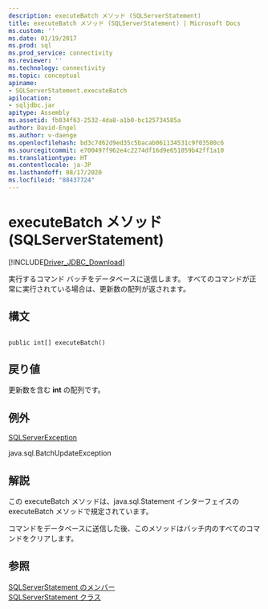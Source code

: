 ```yaml
---
description: executeBatch メソッド (SQLServerStatement)
title: executeBatch メソッド (SQLServerStatement) | Microsoft Docs
ms.custom: ''
ms.date: 01/19/2017
ms.prod: sql
ms.prod_service: connectivity
ms.reviewer: ''
ms.technology: connectivity
ms.topic: conceptual
apiname:
- SQLServerStatement.executeBatch
apilocation:
- sqljdbc.jar
apitype: Assembly
ms.assetid: fb034f63-2532-4da8-a1b0-bc125734585a
author: David-Engel
ms.author: v-daenge
ms.openlocfilehash: bd3c7d62d9ed35c5bacab061134531c9f03580c6
ms.sourcegitcommit: e700497f962e4c2274df16d9e651059b42ff1a10
ms.translationtype: HT
ms.contentlocale: ja-JP
ms.lasthandoff: 08/17/2020
ms.locfileid: "88437724"
---
```

# <a name="executebatch-method-sqlserverstatement"></a>executeBatch メソッド (SQLServerStatement)
[!INCLUDE[Driver_JDBC_Download](../../../includes/driver_jdbc_download.md)]

  実行するコマンド バッチをデータベースに送信します。 すべてのコマンドが正常に実行されている場合は、更新数の配列が返されます。  
  
## <a name="syntax"></a>構文  
  
```  
  
public int[] executeBatch()  
```  
  
## <a name="return-value"></a>戻り値  
 更新数を含む **int** の配列です。  
  
## <a name="exceptions"></a>例外  
 [SQLServerException](../../../connect/jdbc/reference/sqlserverexception-class.md)  
  
 java.sql.BatchUpdateException  
  
## <a name="remarks"></a>解説  
 この executeBatch メソッドは、java.sql.Statement インターフェイスの executeBatch メソッドで規定されています。  
  
 コマンドをデータベースに送信した後、このメソッドはバッチ内のすべてのコマンドをクリアします。  
  
## <a name="see-also"></a>参照  
 [SQLServerStatement のメンバー](../../../connect/jdbc/reference/sqlserverstatement-members.md)   
 [SQLServerStatement クラス](../../../connect/jdbc/reference/sqlserverstatement-class.md)  
  
  

